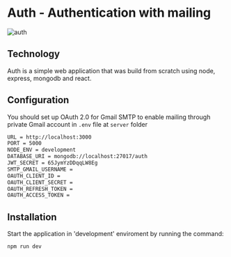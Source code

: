 # Auth - Authentication with mailing

![auth](https://user-images.githubusercontent.com/90503305/135711662-72111357-17d7-4e67-a4a5-a2e77f712499.png)

## Technology

Auth is a simple web application that was build from scratch using node, express, mongodb and react.

## Configuration

You should set up OAuth 2.0 for Gmail SMTP to enable mailing through private Gmail account in `.env` file at `server` folder

```sh
URL = http://localhost:3000 
PORT = 5000 
NODE_ENV = development 
DATABASE_URI = mongodb://localhost:27017/auth 
JWT_SECRET = 65JymYzDDqqLW8Eg 
SMTP_GMAIL_USERNAME = 
OAUTH_CLIENT_ID = 
OAUTH_CLIENT_SECRET = 
OAUTH_REFRESH_TOKEN = 
OAUTH_ACCESS_TOKEN =
```

## Installation

Start the application in 'development' enviroment by running the command:

`npm run dev`
